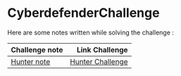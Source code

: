# CyberdefenderChallenge

Here are some notes written while solving the challenge :

|     Challenge note   | Link Challenge |
| ------------- | ------------:|
| [Hunter note](https://github.com/LightFoe/cyberdefenderChallenge/tree/main/Hunter%20Forensic%20Challenge "Note")| [Hunter Challenge](https://cyberdefenders.org/labs/32 "Hunter") |
